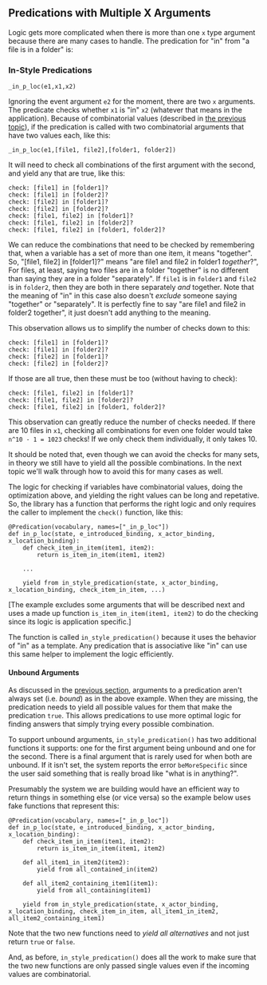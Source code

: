 ## Predications with Multiple X Arguments
Logic gets more complicated when there is more than one `x` type argument because there are many cases to handle. The predication for "in" from "a file is in a folder" is:

### In-Style Predications
~~~
_in_p_loc(e1,x1,x2)
~~~
Ignoring the event argument `e2` for the moment, there are two `x` arguments. The predicate checks whether `x1` is "in" `x2` (whatever that means in the application). Because of combinatorial values (described in [the previous topic]()), if the predication is called with two combinatorial arguments that have two values each, like this:

~~~
_in_p_loc(e1,[file1, file2],[folder1, folder2])
~~~

It will need to check all combinations of the first argument with the second, and yield any that are true, like this:

~~~
check: [file1] in [folder1]?
check: [file1] in [folder2]?
check: [file2] in [folder1]?
check: [file2] in [folder2]?
check: [file1, file2] in [folder1]?
check: [file1, file2] in [folder2]?
check: [file1, file2] in [folder1, folder2]?
~~~
We can reduce the combinations that need to be checked by remembering that, when a variable has a set of more than one item, it means "together".  So, "[file1, file2] in [folder1]?" means "are file1 and file2 in folder1 *together*?", For files, at least, saying two files are in a folder "together" is no different than saying they are in a folder "separately". If `file1` is in `folder1` and `file2` is in `folder2`, then they are both in there separately *and* together. Note that the meaning of "in" in this case also doesn't *exclude* someone saying "together" or "separately". It is perfectly fine to say "are file1 and file2 in folder2 together", it just doesn't add anything to the meaning.

This observation allows us to simplify the number of checks down to this:

~~~
check: [file1] in [folder1]?
check: [file1] in [folder2]?
check: [file2] in [folder1]?
check: [file2] in [folder2]?
~~~

If those are all true, then these must be too (without having to check):

~~~
check: [file1, file2] in [folder1]?
check: [file1, file2] in [folder2]?
check: [file1, file2] in [folder1, folder2]?
~~~

This observation can greatly reduce the number of checks needed. If there are 10 files in `x1`, checking all combinations for even one folder would take `n^10 - 1 = 1023` checks! If we only check them individually, it only takes 10.

It should be noted that, even though we can avoid the checks for many sets, in theory we still have to yield all the possible combinations. In the next topic we'll walk through how to avoid this for many cases as well.

The logic for checking if variables have combinatorial values, doing the optimization above, and yielding the right values can be long and repetative. So, the library has a function that performs the right logic and only requires the caller to implement the `check()` function, like this:

~~~
@Predication(vocabulary, names=["_in_p_loc"])
def in_p_loc(state, e_introduced_binding, x_actor_binding, x_location_binding):
    def check_item_in_item(item1, item2):
        return is_item_in_item(item1, item2)
    
    ...

    yield from in_style_predication(state, x_actor_binding, x_location_binding, check_item_in_item, ...)
~~~

[The example excludes some arguments that will be described next and uses a made up function `is_item_in_item(item1, item2)` to do the checking since its logic is application specific.]

The function is called `in_style_predication()` because it uses the behavior of "in" as a template.  Any predication that is associative like "in" can use this same helper to implement the logic efficiently.

#### Unbound Arguments
As discussed in the [previous section](), arguments to a predication aren't always set (i.e. *bound*) as in the above example. When they are missing, the predication needs to yield all possible values for them that make the predication `true`. This allows predications to use more optimal logic for finding answers that simply trying every possible combination. 

To support unbound arguments, `in_style_predication()` has two additional functions it supports: one for the first argument being unbound and one for the second. There is a final argument that is rarely used for when both are unbound. If it isn't set, the system reports the error `beMoreSpecific` since the user said something that is really broad like "what is in anything?".

Presumably the system we are building would have an efficient way to return things in something else (or vice versa) so the example below uses fake functions that represent this:

~~~
@Predication(vocabulary, names=["_in_p_loc"])
def in_p_loc(state, e_introduced_binding, x_actor_binding, x_location_binding):
    def check_item_in_item(item1, item2):
        return is_item_in_item(item1, item2)
    
    def all_item1_in_item2(item2):
        yield from all_contained_in(item2)

    def all_item2_containing_item1(item1):
        yield from all_containing(item1)

    yield from in_style_predication(state, x_actor_binding, x_location_binding, check_item_in_item, all_item1_in_item2, all_item2_containing_item1)
~~~

Note that the two new functions need to *yield all alternatives* and not just return `true` or `false`.

And, as before, `in_style_predication()` does all the work to make sure that the two new functions are only passed single values even if the incoming values are combinatorial.  
